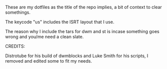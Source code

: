These are my dotfiles as the title of the repo implies, a bit of context to clear somethings.

The keycode "us" includes the ISRT layout that I use.

The reason why I include the tars for dwm and st is incase something goes wrong and you/me need a clean slate.

CREDITS:

Distrotube for his build of dwmblocks and Luke Smith for his scripts, I removed and edited some to fit my needs.
